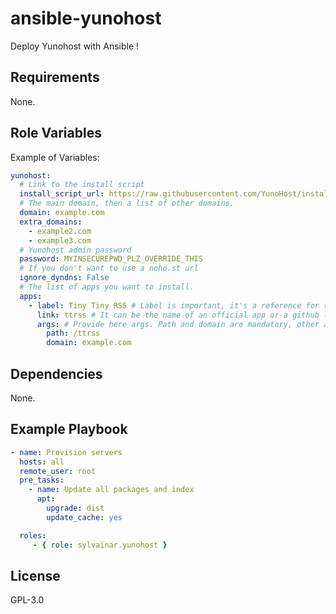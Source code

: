 ansible-yunohost
=========

Deploy Yunohost with Ansible !

Requirements
------------

None.

Role Variables
--------------

Example of Variables:
```yml
yunohost:
  # Link to the install script
  install_script_url: https://raw.githubusercontent.com/YunoHost/install_script/master/install_yunohost
  # The main domain, then a list of other domains.
  domain: example.com
  extra_domains:
    - example2.com
    - example3.com
  # Yunohost admin password
  password: MYINSECUREPWD_PLZ_OVERRIDE_THIS
  # If you don't want to use a noho.st url
  ignore_dyndns: False
  # The list of apps you want to install.
  apps:
    - label: Tiny Tiny RSS # Label is important, it's a reference for the Playbook.
      link: ttrss # It can be the name of an official app or a github link
      args: # Provide here args. Path and domain are mandatory, other args depend of the app (cf manifest.json of app).
        path: /ttrss
        domain: example.com
```

Dependencies
------------

None.

Example Playbook
----------------
```yml
- name: Provision servers
  hosts: all
  remote_user: root
  pre_tasks:
    - name: Update all packages and index
      apt:
        upgrade: dist
        update_cache: yes

  roles:
     - { role: sylvainar.yunohost }
```

License
-------

GPL-3.0
